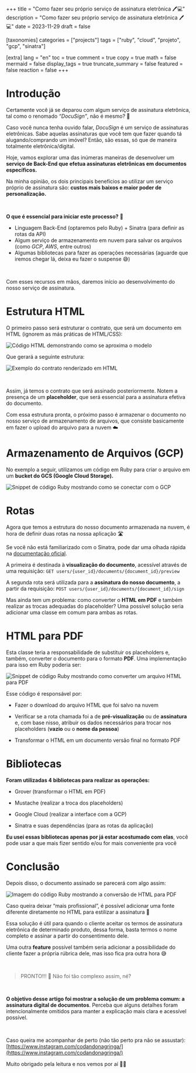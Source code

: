 +++
title = "Como fazer seu próprio serviço de assinatura eletrônica 🖊️💻"
description = "Como fazer seu próprio serviço de assinatura eletrônica 🖊️💻"
date = 2023-11-29
draft = false

[taxonomies]
categories = ["projects"]
tags = ["ruby", "cloud", "projeto", "gcp", "sinatra"]

[extra]
lang = "en"
toc = true
comment = true
copy = true
math = false
mermaid = false
display_tags = true
truncate_summary = false
featured = false
reaction = false
+++

Introdução  
================

Certamente você já se deparou com algum serviço de assinatura eletrônica, tal como o renomado _“DocuSign”_, não é mesmo? 🤔

Caso você nunca tenha ouvido falar, _DocuSign_ é um serviço de assinaturas eletrônicas. Sabe aquelas assinaturas que você tem que fazer quando tá alugando/comprando um imóvel? Então, são essas, só que de maneira totalmente eletrônica/digital.

Hoje, vamos explorar uma das inúmeras maneiras de desenvolver um **serviço de Back-End que efetua assinaturas eletrônicas em documentos específicos.**

Na minha opinião, os dois principais benefícios ao utilizar um serviço próprio de assinatura são: **custos mais baixos e maior poder de personalização.**

&nbsp;

**O que é essencial para iniciar este processo?** 📝

*   Linguagem Back-End (optaremos pelo Ruby) + Sinatra (para definir as rotas da API)
*   Algum serviço de armazenamento em nuvem para salvar os arquivos (como _GCP_, _AWS_, entre outros)
*   Algumas bibliotecas para fazer as operações necessárias (aguarde que iremos chegar lá, deixa eu fazer o suspense 😅)

&nbsp;

Com esses recursos em mãos, daremos início ao desenvolvimento do nosso serviço de assinatura.

Estrutura HTML  
================

O primeiro passo será estruturar o contrato, que será um documento em HTML (ignorem as más práticas de HTML/CSS):

![Código HTML demonstrando como se aproxima o modelo](https://miro.medium.com/v2/resize:fit:4800/format:webp/1*TvekvMcx0MyZtQYCauZsuQ.png)

Que gerará a seguinte estrutura:

![Exemplo do contrato renderizado em HTML](https://miro.medium.com/v2/resize:fit:4800/format:webp/1*3kRJ_Wu-a89zZ0AFhFE5WQ.png)

&nbsp;

Assim, já temos o contrato que será assinado posteriormente. Notem a presença de um **placeholder**, que será essencial para a assinatura efetiva do documento.

Com essa estrutura pronta, o próximo passo é armazenar o documento no nosso serviço de armazenamento de arquivos, que consiste basicamente em fazer o upload do arquivo para a nuvem ☁️

Armazenamento de Arquivos (GCP)  
================

No exemplo a seguir, utilizamos um código em Ruby para criar o arquivo em um **bucket do GCS (Google Cloud Storage).**

![Snippet de código Ruby mostrando como se conectar com o GCP](https://miro.medium.com/v2/resize:fit:4800/format:webp/1*N9S9kOMnpU4eCQIQC86KIQ.png)

Rotas  
================

Agora que temos a estrutura do nosso documento armazenada na nuvem, é hora de definir duas rotas na nossa aplicação 🛣️

Se você não está familiarizado com o Sinatra, pode dar uma olhada rápida na [documentação oficial](https://www.rubydoc.info/gems/sinatra).

A primeira é destinada à **visualização do documento**, acessível através de uma requisição: `GET users/{user_id}/documents/{document_id}/preview`

A segunda rota será utilizada para a **assinatura do nosso documento**, a partir da requisição: `POST users/{user_id}/documents/{document_id}/sign`

Mas ainda tem um problema: como converter o **HTML em PDF** e também realizar as trocas adequadas do placeholder? Uma possível solução seria adicionar uma classe em comum para ambas as rotas.

HTML para PDF  
================

Esta classe teria a responsabilidade de substituir os placeholders e, também, converter o documento para o formato **PDF**. Uma implementação para isso em Ruby poderia ser:

![Snippet de código Ruby mostrando como converter um arquivo HTML para PDF](https://miro.medium.com/v2/resize:fit:4800/format:webp/1*W_usanKzO_axC7QhuibSpw.png)

Esse código é responsável por:

*   Fazer o download do arquivo HTML que foi salvo na nuvem
&nbsp;

*   Verificar se a rota chamada foi a de **pré-visualização** ou de **assinatura** e, com base nisso, atribuir os dados necessários para trocar nos placeholders (**vazio** ou o **nome da pessoa**)
&nbsp;

*   Transformar o HTML em um documento versão final no formato PDF

Bibliotecas  
================

**Foram utilizadas 4 bibliotecas para realizar as operações:**

*   Grover (transformar o HTML em PDF)
&nbsp;

*   Mustache (realizar a troca dos placeholders)
&nbsp;

*   Google Cloud (realizar a interface com a GCP)
&nbsp;

*   Sinatra e suas dependências (para as rotas da aplicação)

**Eu usei essas bibliotecas apenas por já estar acostumado com elas**, você pode usar a que mais fizer sentido e/ou for mais conveniente pra você

Conclusão  
================

Depois disso, o documento assinado se parecerá com algo assim:

![Imagem do código Ruby mostrando a conversão de HTML para PDF](https://miro.medium.com/v2/resize:fit:4800/format:webp/1*Tgh3HYbrmIEFkt1lrkc4rA.png)

Caso queira deixar “mais profissional”, é possível adicionar uma fonte diferente diretamente no HTML para estilizar a assinatura 💅

Essa solução é útil para quando o cliente aceitar os termos de assinatura eletrônica de determinado produto, dessa forma, basta termos o nome completo e assinar a partir do consentimento dele.

Uma outra **feature** possível também seria adicionar a possibilidade do cliente fazer a própria rúbrica dele, mas isso fica pra outra hora 😅

&nbsp;

> PRONTO!!! 🧙 Não foi tão complexo assim, né?

&nbsp;

**O objetivo desse artigo foi mostrar a solução de um problema comum: a assinatura digital de documentos**. Perceba que alguns detalhes foram intencionalmente omitidos para manter a explicação mais clara e acessível possível.

&nbsp;

Caso queira me acompanhar de perto (não tão perto pra não se assustar): [https://www.instagram.com/codandonagringa/](https://www.instagram.com/codandonagringa/)

Muito obrigado pela leitura e nos vemos por aí 👋😃
